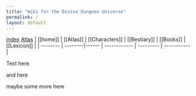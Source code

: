 ```yaml
---
title: "Wiki for the Divine Dungeon Universe"
permalink: /
layout: default
---
```


[index](Home.md)
[Atlas](Atlas.md)
| [[home]] | [[Atlas]] | [[Characters]] | [[Bestiary]] | [[Books]] | [[Lexicon]] |
| -------- | --------|------ | ------------ | --------- | ----------- |



Text here

and here

maybe some more here
